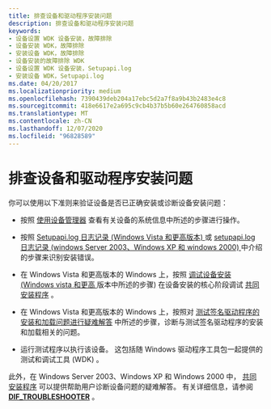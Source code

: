 ```yaml
---
title: 排查设备和驱动程序安装问题
description: 排查设备和驱动程序安装问题
keywords:
- 设备设置 WDK 设备安装，故障排除
- 设备安装 WDK，故障排除
- 安装设备 WDK，故障排除
- 设备安装的故障排除 WDK
- 设备设置 WDK 设备安装，Setupapi.log
- 安装设备 WDK，Setupapi.log
ms.date: 04/20/2017
ms.localizationpriority: medium
ms.openlocfilehash: 7390439deb204a17ebc5d2a7f8a9b43b2483e4c8
ms.sourcegitcommit: 418e6617e2a695c9cb4b37b5b60e264760858acd
ms.translationtype: MT
ms.contentlocale: zh-CN
ms.lasthandoff: 12/07/2020
ms.locfileid: "96828589"
---
```

# <a name="troubleshooting-device-and-driver-installations"></a>排查设备和驱动程序安装问题





你可以使用以下准则来验证设备是否已正确安装或诊断设备安装问题：

-   按照 [使用设备管理器](using-device-manager.md) 查看有关设备的系统信息中所述的步骤进行操作。

-   按照 [Setupapi.log 日志记录 (Windows Vista 和更高版本) ](setupapi-logging--windows-vista-and-later-.md) 或 [setupapi.log 日志记录 (windows Server 2003、Windows XP 和 windows 2000) ](setupapi-logging--windows-server-2003--windows-xp--and-windows-2000-.md) 中介绍的步骤来识别安装错误。

-   在 Windows Vista 和更高版本的 Windows 上，按照 [调试设备安装 (Windows vista 和更高 ](debugging-device-installations--windows-vista-and-later-.md) 版本中所述的步骤) 在设备安装的核心阶段调试 [共同安装程序](writing-a-co-installer.md) 。

-   在 Windows Vista 和更高版本的 Windows 上，按照对 [测试签名驱动程序的安装和加载问题进行疑难解答](./detecting-driver-load-errors.md) 中所述的步骤，诊断与测试签名驱动程序的安装和加载相关的问题。

-   运行测试程序以执行该设备。 这包括随 Windows 驱动程序工具包一起提供的测试和调试工具 (WDK) 。

此外，在 Windows Server 2003、Windows XP 和 Windows 2000 中， [共同安装程序](writing-a-co-installer.md) 可以提供帮助用户诊断设备问题的疑难解答。 有关详细信息，请参阅 [**DIF_TROUBLESHOOTER**](./dif-troubleshooter.md) 。

 

